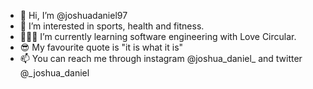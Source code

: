 - 👋 Hi, I’m @joshuadaniel97
- 👀 I’m interested in sports, health and fitness.
- 👨🏿‍💻 I’m currently learning software engineering with Love Circular. 
- 😎 My favourite quote is "it is what it is"
- 📫 You can reach me through instagram @joshua_daniel_ and twitter @_joshua_daniel

<!---
joshuadaniel97/joshuadaniel97 is a ✨ special ✨ repository because its `README.md` (this file) appears on your GitHub profile.
You can click the Preview link to take a look at your changes.
--->
